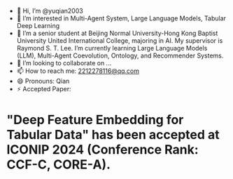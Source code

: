 - 👋 Hi, I’m @yuqian2003
- 👀 I’m interested in Multi-Agent System, Large Language Models, Tabular Deep Learning
- 🌱 I’m a senior student at Beijing Normal University-Hong Kong Baptist University United International College, majoring in AI. My supervisor is Raymond S. T. Lee. I’m currently learning Large Language Models (LLM), Multi-Agent Coevolution, Ontology, and Recommender Systems.
- 💞️ I’m looking to collaborate on ...
- 📫 How to reach me: 2212278116@qq.com
- 😄 Pronouns: Qian
- ⚡ Accepted Paper:
# "Deep Feature Embedding for Tabular Data" has been accepted at ICONIP 2024 (Conference Rank: CCF-C, CORE-A).


